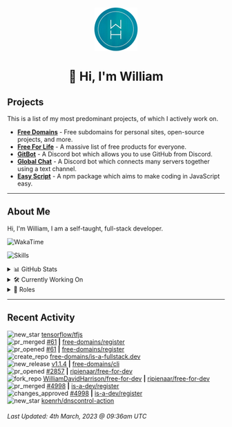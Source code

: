 <p align="center">
  <a href="https://wdh.gg/dev">
    <img src="https://raw.githubusercontent.com/WilliamDavidHarrison/WilliamDavidHarrison/main/assets/logo.png" height="100" width="100">
  </a>
</p>

<h1 align="center">👋 Hi, I'm William</h1>

## Projects

This is a list of my most predominant projects, of which I actively work on.

- **[Free Domains](https://freesubdomains.org)** - Free subdomains for personal sites, open-source projects, and more.
- **[Free For Life](https://free-for.life)** - A massive list of free products for everyone.
- **[GitBot](https://wdh.gg/gitbot)** - A Discord bot which allows you to use GitHub from Discord.
- **[Global Chat](https://wdh.gg/globalchat)** - A Discord bot which connects many servers together using a text channel.
- **[Easy Script](https://easyscript.dev)** - A npm package which aims to make coding in JavaScript easy.

---

## About Me
Hi, I'm William, I am a self-taught, full-stack developer.

![WakaTime](https://wakatime.com/badge/user/817e29c1-e1ac-4adc-936b-37bfa447c165.svg?style=for-the-badge)

![Skills](https://skillicons.dev/icons?i=html,css,js,nodejs,tailwind,markdown)

<details>
  <summary>📊 GitHub Stats</summary>
  <br>

  ![GitHub Stats](https://github-readme-stats.vercel.app/api?username=williamdavidharrison&theme=algolia&show_icons=true&border_radius=8&count_private=true&include_all_commits=true)

  ![Top Languages](https://github-readme-stats.vercel.app/api/top-langs/?username=williamdavidharrison&theme=algolia&layout=compact&border_radius=8)

</details>

<details>
  <summary>🛠️ Currently Working On</summary>
  <br>

  [![Free Domains](https://img.shields.io/badge/Free%20Domains-333333?style=for-the-badge)](https://wdh.gg/free-domains)

</details>

<details>
  <summary>💼 Roles</summary>
  <br>

  [![Free Domains](https://img.shields.io/badge/Free%20Domains-Owner-222222?style=for-the-badge)](https://wdh.gg/free-domains)

  [![Future Focus Accounting](https://img.shields.io/badge/Future%20Focus%20Accounting-Developer-222222?style=for-the-badge)](https://wdh.gg/ffa/github)

  [![DanBot Hosting](https://img.shields.io/badge/DanBot%20Hosting-Trial%20Developer-222222?style=for-the-badge)](https://wdh.gg/dbh)

  [![Open Domains](https://img.shields.io/badge/Open%20Domains-Maintainer-222222?style=for-the-badge)](https://wdh.gg/open-domains)

  [![is-a.dev](https://img.shields.io/badge/is--a.dev-Maintainer-222222?style=for-the-badge)](https://wdh.gg/is-a-dev)

  [![is-a-good.dev](https://img.shields.io/badge/is--a--good.dev-Helper-222222?style=for-the-badge)](https://wdh.gg/is-a-good-dev)

</details>

---

## Recent Activity

<!--RECENT_ACTIVITY:start-->
![new_star](https://cdn.jsdelivr.net/gh/Readme-Workflows/Readme-Icons@main/icons/octicons/StarredRepositoryYellow.svg) [tensorflow/tfjs](https://github.com/tensorflow/tfjs)<br>
![pr_merged](https://cdn.jsdelivr.net/gh/Readme-Workflows/Readme-Icons@main/icons/octicons/PullRequestMerged.svg) [#61](https://github.com/free-domains/register/pull/61) **|** [free-domains/register](https://github.com/free-domains/register)<br>
![pr_opened](https://cdn.jsdelivr.net/gh/Readme-Workflows/Readme-Icons@main/icons/octicons/PullRequestOpened.svg) [#61](https://github.com/free-domains/register/pull/61) **|** [free-domains/register](https://github.com/free-domains/register)<br>
![create_repo](https://cdn.jsdelivr.net/gh/Readme-Workflows/Readme-Icons@main/icons/octicons/Repository.svg) [free-domains/is-a-fullstack.dev](https://github.com/free-domains/is-a-fullstack.dev)<br>
![new_release](https://cdn.jsdelivr.net/gh/Readme-Workflows/Readme-Icons@main/icons/octicons/Release.svg) [v1.1.4](https://github.com/free-domains/cli/releases/tag/v1.1.4) **|** [free-domains/cli](https://github.com/free-domains/cli)<br>
![pr_opened](https://cdn.jsdelivr.net/gh/Readme-Workflows/Readme-Icons@main/icons/octicons/PullRequestOpened.svg) [#2857](https://github.com/ripienaar/free-for-dev/pull/2857) **|** [ripienaar/free-for-dev](https://github.com/ripienaar/free-for-dev)<br>
![fork_repo](https://cdn.jsdelivr.net/gh/Readme-Workflows/Readme-Icons@main/icons/octicons/ForkedRepository.svg) [WilliamDavidHarrison/free-for-dev](https://github.com/WilliamDavidHarrison/free-for-dev) **|** [ripienaar/free-for-dev](https://github.com/ripienaar/free-for-dev)<br>
![pr_merged](https://cdn.jsdelivr.net/gh/Readme-Workflows/Readme-Icons@main/icons/octicons/PullRequestMerged.svg) [#4998](https://github.com/is-a-dev/register/pull/4998) **|** [is-a-dev/register](https://github.com/is-a-dev/register)<br>
![changes_approved](https://cdn.jsdelivr.net/gh/Readme-Workflows/Readme-Icons@main/icons/octicons/ApprovedChanges.svg) [#4998](https://github.com/is-a-dev/register/pull/4998#pullrequestreview-1324786977) **|** [is-a-dev/register](https://github.com/is-a-dev/register)<br>
![new_star](https://cdn.jsdelivr.net/gh/Readme-Workflows/Readme-Icons@main/icons/octicons/StarredRepositoryYellow.svg) [koenrh/dnscontrol-action](https://github.com/koenrh/dnscontrol-action)<br>
<!--RECENT_ACTIVITY:end-->

<!--RECENT_ACTIVITY:last_update-->
###### Last Updated: 4th March, 2023 @ 09:36am UTC
<!--RECENT_ACTIVITY:last_update_end-->
